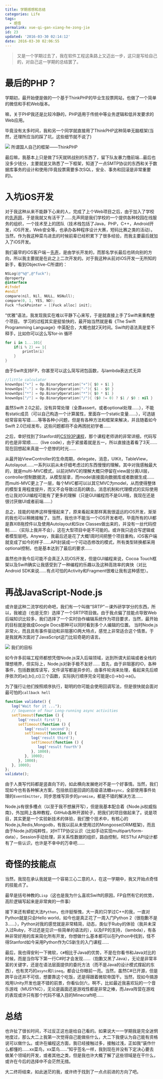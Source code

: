 ```yaml
---
title: 学期感想和总结
categories: Life
tags:
  - 感悟
permalink: xue-qi-gan-xiang-he-zong-jie
id: 23
updated: '2016-03-30 02:14:12'
date: 2016-03-30 02:06:55
---
```


> 又是一个学期过去了，我在软件工程这条路上又迈出一步，这只是写给自己的，对自己这一学期的总结罢了。

# 最后的PHP？

学期初，最开始便是做的一个基于ThinkPHP的毕业生投票网站，也做了一个简单的微信和手机Web版本。

嘛，关于PHP我还是比较冷静的，PHP适用于传统中等业务逻辑和低并发要求的Web应用。

毕竟没有太多时间，我和另一个同学就直接用了ThinkPHP这种简单无脑框架(当然，还理所应当的踩了坑，这些细节就不说了)

![](http://7xsf4p.com1.z0.glb.clouddn.com/image/5/8c/38da4b884adeda88d1fc1ca859f9f.png)
所谓国人自己的框架——ThinkPHP

最后嘛，我基本上只是做了5天就转战别的东西了，留下队友暴力撸前端…最后也没多少钱分，主要就是又熟悉了一下框架，知道了一点SMTP协议的东西和关于数据库事务的设计和使用(毕竟投票需要多次SQL，安全、事务和回滚是非常重要的)。

# 入坑iOS开发

对于我这种从来不能静下心来的人，完成了上个Web项目之后，由于加入了学校的[先声网][2]，于是我就又有活干了……先声网是我们学校的一个提供各种校园在线服务的组织，一个技术至上的团队（技术栈包括了Java，PHP，C++，Android开发，iOS开发，Web安全等，也承办各种程序设计大赛，短码比赛之类的活动）。当然，作为我这种菜鸟进去的时候前辈已经积累下了很多经验，而我主要最后就加入了iOS开发。

我们最早的iOS客户端－[先声][3]，是由学长开发的，而那名学长最后也转向别的方向，所以我主要就是在此之上二次开发的。对于我这种从前对iOS开发一无所知的新手，看到Objective-C所谓的：

```objectivec
NSLog(@"%@",@"fuck");
@property
@interface
#ifndef
#endif
compare(nil, Nil, NULL, NSNull);
compare(0, 1, YES, NO);
Fuck *fuckPointer = [[Fuck alloc] init];
```
    

“优雅”语法，我发现我实在难以平静下心来写，于是就直接上手了Swift来重构整个项目。 学习的过程其实是挺愉快的，最开始当然就是看《The Swift Programming Language》中英配合，大概也就2天时间。Swift的语法真是爱不释手，比如你可以这么写for-in 循环

```swift
for i in 1...101{
    if(i % 2) == 1{
        println(i)
    }
}
```

由于Swift支持FP，你甚至可以这么简写闭包函数，与lambda表达式无异

```swift
//little calculator
knownOps["+"] = Op.BinaryOperation("+"){ $0 + $1 }
knownOps["-"] = Op.BinaryOperation("-"){ $1 - $0 }
knownOps["*"] = Op.BinaryOperation("*"){ $0 * $1 }
knownOps["/"] = Op.BinaryOperation("/"){ ($0 != 0) ? $1 / $0 : nil }
```
    

虽然Swift 2.0之前，没有异常处理（全靠assert，或者optional处理……），不能有static成员（可以自己构造一个计算属性，里面存一个static变量……），可选链经常容易写错……等等各种小问题，但是有各种方法和框架来解决，并且随着如今Swift 2.0已经发布，这些问题都将不会再困扰初学者……

之后，幸好找到了Stanford的[CS193P课程][4]，那个课程老师讲的非常详细，代码写的也是非常顺……（live code），由于紧接着就是五一，所以直接连着看了3天……现在回想起来真是一个悲惨的时光……

从最开始ViewController的生命周期，delegate，消息，UIKit，TableView，Autolayout……一系列以前从未仔细考虑过的东西慢慢的理解。其中对我感触最大的，就是multi-MVC模式，以前对MVC的理解大概只停留在view层分离UI层，controller控制数据流，从模型层拿，而model直接面向数据库或者数据生成……而multi-MVC更上了一层，每个MVC都可以以其它MVC为model，从而使得整体的模型复用程度提升，而又不会导致过高的耦合。消息机制和代理模式的实际使用也让我对GUI编程可能有了更多的理解（只是GUI编程而不是GUI哦，我现在还是很讨厌做UI或者前端……）

总之，技能的培养这样慢慢起来了，原来看起来那样离我很遥远的iOS开发，渐渐的我也可以稍微接触了。当然，我也许不能当一个iOS开发者吧，毕竟所有的UI都是靠XIB拖控件以及使用Autolayout和Size Classes做出来的，并没有一丝代码控制……（实际上我并不会），这在大型项目中是不可能的。或许我只适合写逻辑或者模型层吧。Anyway，我最后还是花了大概1周时间把整个项目重构，iOS客户端就变成了如今的样子……API封装成一个可动态修改的模式，所有类型转换都采用optional控制，也是基本达到了最后的要求……

虽然也许我今后可能不会真正入坑iOS开发，但是GUI编程来说，Cocoa Touch框架以及Swift确实让我感受到了一种编程的乐趣以及这种高效率的爽快（对比Android SDK来说……有点可怕的Activity和Fragment很难让我有这种感觉）。

# 再战JavaScript-Node.js

或许是这种二流学校的命吧，我们有一个叫做“SRTP”－课外研学学分的东西，所以，我被迫（也是无奈）选择了一个SRTP项目做。由于我点偏了技能点导致Web后端知识比较多，我们选择了一个实时协作编辑系统作为项目要求，当然，最开始的目标就是做成Google Docs那种可以同时看到多个人编辑的位置。 当时Node.js非常火，而且具有事件驱动和非阻塞IO两大特点，感觉上非常适合这个情景。于是我就再次面对了JavaScript这门比较奇葩的语言。

![](http://7xsf4p.com1.z0.glb.clouddn.com/image/8/61/1805572762590de47e5071b94362e.png)
我们的目标

如今许多前端工程师都想凭借Node.js深入后端领域，达到所谓大前端或者全栈的理想境界，但实际上，Node.js对新手极不友好…… 首先，由于非阻塞的IO，各种事件，包括数据库读写，文件读写都是异步的，由事件轮询来处理，看起来先后顺序依次的a(),b(),c()三个函数，实际执行顺序完全可能是c()->b()->a()。

为了强行让他们按照顺序执行，聪明的你可能会使用回调写法，但是很快就会面对最可怕的`callback hell`

```javascript
function validate() {
   log("Wait for it ...");
   // Sequence of four Long-running async activities
   setTimeout(function () {
      log('result first');
      setTimeout(function () {
         log('result second');
         setTimeout(function () {
            log('result third');
            setTimeout(function () {
               log('result fourth')
            }, 1000);
         }, 1000);
      }, 1000);
   }, 1000);
};
validate();
```

由于人类写代码都是竖直向下的，如此横向发展绝对不是一个好事情。当然，我们现如今也有各种解决方案，包括依旧是回调的高级语法糖`async`，全部使用事件处理的`EventEmitter`，同步思维写异步的`promise`，都是不错的解决方法……

Node.js有很多槽点（以至于我不想展开写），但是我基本配合着《Node.js权威指南》，外加网上各种教程，GitHub各种开源轮子，把我们的项目做起来了。说是项目，其实更是一个实验新技术的体验，我们整个技术中，有核心的Node.js,Redis,Mongodb，有我以前从未使用过的Mongoose(ORM框架)，而且由于Node.js的纯粹性，对HTTP协议认识（比如手动实现multipart/form-data），Session手动处理，非关系性数据的组织，路由控制，RESTful API设计都有了一些认识，也许是不幸中的万幸吧……

# 奇怪的技能点

当然，我现在承认我就是一个容易三心二意的人，在这一学期中，我又开始点奇怪的技能点了。

最早是括号神教的`Lisp`（这也是我为什么喜欢Swift的原因，FP自然有它的优势，高阶逻辑写起来是非常爽的一件事）

接下来还有蟒蛇大法`Python`，也许挺惭愧，大一真的只学过C++的我，一直对Python就是只会Hello world，如今也是真正花了一周入门Python 2（很抱歉不是3……），Python对我的感觉就是非常精简，动态，类似于Ruby的体验（我并未深入过Ruby，不过还是见识一些简单的语法的），以及FP的支持，（lambda），有各种非常好用的库来简化所有开发，你想做什么基本都可以在Python中找到，怪不得Stanford如今采用Python作为CS新生的入门课程……

最后，我也得安利一下微软，`C#`相比于Java的优势，不是在你看书和Java对比的时候，而是当你写下第一行C#时才会发现……（抱歉又黑了Java），无论是非常丰富的关键字，还是在语法层面提供的委托方法（而不是Java的设计模式撑起的东西），也有灵巧的`async`和`lineq`，都会让你眼前一亮。当然，虽然C#已开源，但是跨平台还并不可信，想要靠这个吃饭，还是得跟着微软帝国干。当然，现如今搞游戏用Unity开发也是不错的前景，你看仙剑六，啊不，比如最近我喜欢玩的一个音乐游戏（MUSYNC），无论是画面还是游戏性都是非常之棒，而Java阵营在游戏的表现或许只有那个代码不堪入目的Minecraft吧……

# 总结

也许扯了很长时间，不过反正这也是给自己看的。如果说大一一学期我是完全迷惘地度过，那么大二上我第一次觉得自己能做些什么，大二下我便认为自己能有资格说可以做什么。或许在编程这方面，我已经接触过多，接触过浅，正如我“装作什么都懂的……xx菜鸟，xx菜鸟……”知乎签名一样，我到现在并没有下定决心要去做某个领域的开发，或者其他之类，但是我也许大概了解了这些领域是在干什么，或许在今后的选择中不会茫然无措。

大二终将结束，如此迷茫的我，或许终于找到了一点点前进的方向了吧。

 [2]: http://herald.seu.edu.cn/index/
 [3]: https://itunes.apple.com/cn/app/xian-sheng/id871801426?mt=8
 [4]: http://web.stanford.edu/class/cs193p/cgi-bin/drupal/